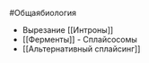 #Общаябиология 
- Вырезание [[Интроны]] 
- [[Ферменты]] - Сплайсосомы
- [[Альтернативный сплайсинг]] 